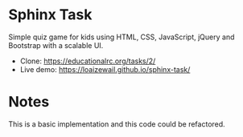 # Sphinx Task

Simple quiz game for kids using HTML, CSS, JavaScript, jQuery and Bootstrap with a scalable UI.

* Clone: https://educationalrc.org/tasks/2/
* Live demo: https://loaizewail.github.io/sphinx-task/

# Notes

This is a basic implementation and this code could be refactored.
